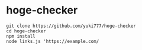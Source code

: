 # hoge-checker

```
git clone https://github.com/yuki777/hoge-checker
cd hoge-checker
npm install
node links.js 'https://example.com/
```
